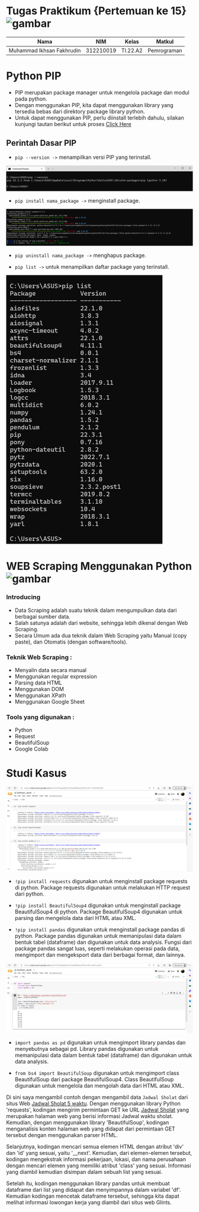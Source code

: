 # Tugas Praktikum {Pertemuan ke 15} ![gambar](https://camo.githubusercontent.com/1cf226ebd63b65195652984b96e56db54bfaa9a41690b6da6c138a40e4137393/68747470733a2f2f75706c6f61642e77696b696d656469612e6f72672f77696b6970656469612f636f6d6d6f6e732f302f30612f507974686f6e2e737667) 

|**Nama**|**NIM**|**Kelas**|**Matkul**|
|----|---|-----|------|
|Muhammad Ikhsan Fakhrudin|312210019|TI.22.A2|Pemrograman|

# Python PIP

- PIP merupakan package manager untuk mengelola package dan modul pada python.
- Dengan menggunakan PIP, kita dapat menggunakan library yang tersedia bebas dari direktory package library python.
- Untuk dapat menggunakan PIP, perlu diinstall terlebih dahulu, silakan kunjungi tautan berikut untuk proses
 [Click Here](https://pypi.org/)

## Perintah Dasar PIP

- `pip --version ->` menampilkan versi PIP yang terinstall.

![gambar 1](screenshot/ss1.png)

- `pip install nama_package ->` menginstall package.

![gambar2](screenshot/ss2.png)

- `pip uninstall nama_package ->` menghapus package.

- `pip list ->` untuk menampilkan daftar package yang terinstall.

![gambar3](screenshot/ss3.png)

# WEB Scraping Menggunakan Python ![gambar](https://camo.githubusercontent.com/1cf226ebd63b65195652984b96e56db54bfaa9a41690b6da6c138a40e4137393/68747470733a2f2f75706c6f61642e77696b696d656469612e6f72672f77696b6970656469612f636f6d6d6f6e732f302f30612f507974686f6e2e737667)

### Introducing

- Data Scraping adalah suatu teknik dalam mengumpulkan data dari berbagai sumber data.
- Salah satunya adalah dari website, sehingga lebih dikenal dengan Web Scraping.
- Secara Umum ada dua teknik dalam Web Scraping yaitu Manual (copy paste), dan Otomatis (dengan software/tools).

### Teknik Web Scraping :

- Menyalin data secara manual
- Menggunakan regular expression
- Parsing data HTML
- Menggunakan DOM
- Menggunakan XPath
- Menggunakan Google Sheet

### Tools yang digunakan :
- Python
- Request
- BeautifulSoup
- Google Colab

# Studi Kasus

![gambar 4](screenshot/ss4.png)

- `!pip install requests` digunakan untuk menginstall package requests di python. Package requests digunakan untuk melakukan HTTP request dari python.

- `!pip install BeautifulSoup4` digunakan untuk menginstall package BeautifulSoup4 di python. Package BeautifulSoup4 digunakan untuk parsing dan mengelola data dari HTML atau XML.

- `!pip install pandas` digunakan untuk menginstall package pandas di python. Package pandas digunakan untuk memanipulasi data dalam bentuk tabel (dataframe) dan digunakan untuk data analysis. Fungsi dari package pandas sangat luas, seperti melakukan operasi pada data, mengimport dan mengeksport data dari berbagai format, dan lainnya.

![gambar5](screenshot/ss5.png)

- `import pandas as pd` digunakan untuk mengimport library pandas dan menyebutnya sebagai pd. Library pandas digunakan untuk memanipulasi data dalam bentuk tabel (dataframe) dan digunakan untuk data analysis.

- `from bs4 import BeautifulSoup` digunakan untuk mengimport class BeautifulSoup dari package BeautifulSoup4. Class BeautifulSoup digunakan untuk mengelola dan mengolah data dari HTML atau XML.

Di sini saya mengambil contoh dengan mengambil data `Jadwal Sholat` dari situs Web [Jadwal Sholat 5 waktu](https://www.jadwalsholat.org/). Dengan menggunakan library Python 'requests', kodingan mengirim permintaan GET ke URL [Jadwal Sholat](https://jadwalsholat.org/jadwal-sholat/monthly.php) yang merupakan halaman web yang berisi informasi Jadwal waktu sholat. Kemudian, dengan menggunakan library 'BeautifulSoup', kodingan menganalisis konten halaman web yang didapat dari permintaan GET tersebut dengan menggunakan parser HTML.

Selanjutnya, kodingan mencari semua elemen HTML dengan atribut 'div' dan 'id' yang sesuai, yaitu '__next'. Kemudian, dari elemen-elemen tersebut, kodingan mengekstrak informasi pekerjaan, lokasi, dan nama perusahaan dengan mencari elemen yang memiliki atribut 'class' yang sesuai. Informasi yang diambil kemudian disimpan dalam sebuah list yang sesuai.

Setelah itu, kodingan menggunakan library pandas untuk membuat dataframe dari list yang didapat dan menyimpannya dalam variabel 'df'. Kemudian kodingan mencetak dataframe tersebut, sehingga kita dapat melihat informasi lowongan kerja yang diambil dari situs web Glints.



